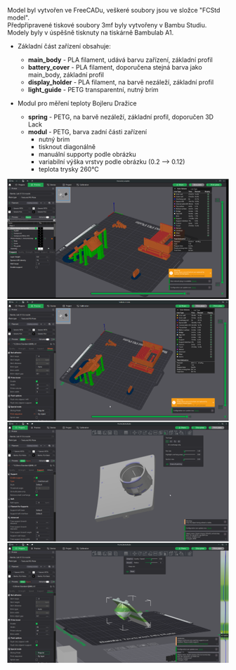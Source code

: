 Model byl vytvořen ve FreeCADu, veškeré soubory jsou ve složce "FCStd model".\
Předpřipravené tiskové soubory 3mf byly vytvořeny v Bambu Studiu.
Modely byly v úspěšně tisknuty na tiskárně Bambulab A1.

* Základní část zařízení obsahuje:
  * **main_body** - PLA filament, udává barvu zařízení, základní profil
  * **battery_cover** - PLA filament, doporučena stejná barva jako main_body, základní profil
  * **display_holder** - PLA filament, na barvě nezáleží, základní profil
  * **light_guide** - PETG transparentní, nutný brim


* Modul pro měření teploty Bojleru Dražice
    * **spring** - PETG, na barvě nezáleží, základní profil, doporučen 3D Lack
    * **modul** - PETG, barva zadní části zařízení
      * nutný brim
      * tisknout diagonálně
      * manuální supporty podle obrázku
      * variabilní výška vrstvy podle obrázku (0.2 --> 0.12)
      * teplota trysky 260°C

![overview](./Horizontal.png)
![overview](./Vertical.png)
![overview](./Manual_supports.png)
![overview](./Variable_layer_height.png)
